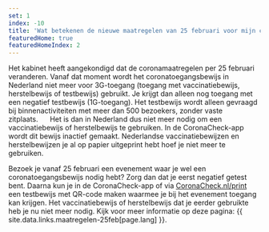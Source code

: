 ```yaml
---
set: 1
index: -10
title: 'Wat betekenen de nieuwe maatregelen van 25 februari voor mijn coronabewijs?'
featuredHome: true
featuredHomeIndex: 2
---
```

Het kabinet heeft aangekondigd dat de coronamaatregelen per 25 februari veranderen. Vanaf dat moment wordt het coronatoegangsbewijs in Nederland niet meer voor 3G-toegang (toegang met vaccinatiebewijs, herstelbewijs of testbewijs) gebruikt. Je krijgt dan alleen nog toegang met een negatief testbewijs (1G-toegang). Het testbewijs wordt alleen gevraagd bij binnenactiviteiten met meer dan 500 bezoekers, zonder vaste zitplaats.      
Het is dan in Nederland dus niet meer nodig om een vaccinatiebewijs of herstelbewijs te gebruiken. In de CoronaCheck-app wordt dit bewijs inactief gemaakt. Nederlandse vaccinatiebewijzen en herstelbewijzen je al op papier uitgeprint hebt hoef je niet meer te gebruiken. 

Bezoek je vanaf 25 februari een evenement waar je wel een coronatoegangsbewijs nodig hebt? Zorg dan dat je eerst negatief getest bent. Daarna kun je in de CoronaCheck-app of via [CoronaCheck.nl/print](http://coronacheck.nl/print) een testbewijs met QR-code maken waarmee je bij het evenement toegang kan krijgen. Het vaccinatiebewijs of herstelbewijs dat je eerder gebruikte heb je nu niet meer nodig. Kijk voor meer informatie op deze pagina: {{ site.data.links.maatregelen-25feb[page.lang] }}.
